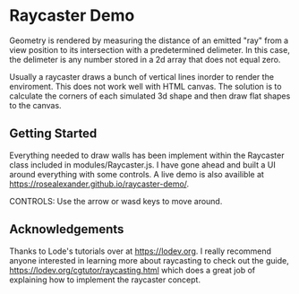 # Raycaster Demo
 
Geometry is rendered by measuring the distance of an emitted "ray" from a view position to its intersection with a predetermined delimeter. In this case, the delimeter is any number stored in a 2d array that does not equal zero. 

Usually a raycaster draws a bunch of vertical lines inorder to render the enviroment. This does not work well with HTML canvas. The solution is to calculate the corners of each simulated 3d shape and then draw flat shapes to the canvas.


## Getting Started

Everything needed to draw walls has been implement within the Raycaster class included in modules/Raycaster.js. I have gone ahead and built a UI around everything with some controls. A live demo is also availible at https://rosealexander.github.io/raycaster-demo/. 

CONTROLS: Use the arrow or wasd keys to move around.


## Acknowledgements 

Thanks to Lode's tutorials over at https://lodev.org.
I really recommend anyone interested in learning more about raycasting to check out the guide, https://lodev.org/cgtutor/raycasting.html which does a great job of explaining how to implement the raycaster concept.
